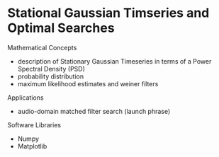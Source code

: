 # Stational Gaussian Timseries and Optimal Searches

Mathematical Concepts

  * description of Stationary Gaussian Timeseries in terms of a Power Spectral Density (PSD)
  * probability distribution
  * maximum likelihood estimates and weiner filters

Applications

  * audio-domain matched filter search (launch phrase)

Software Libraries

  * Numpy
  * Matplotlib
